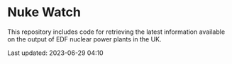 # Nuke Watch

This repository includes code for retrieving the latest information available on the output of EDF nuclear power plants in the UK.

Last updated: 2023-06-29 04:10